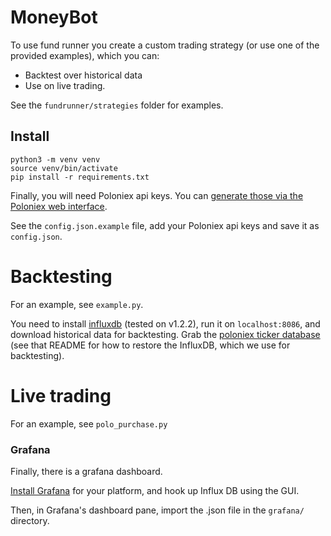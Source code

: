 # MoneyBot

To use fund runner you create a custom trading strategy (or use one of the provided examples), which you can:
* Backtest over historical data
* Use on live trading.

See the `fundrunner/strategies` folder for examples.

## Install

```
python3 -m venv venv
source venv/bin/activate
pip install -r requirements.txt
```

Finally, you will need Poloniex api keys. You can [generate those via the Poloniex web interface](https://www.youtube.com/watch?v=OScIbgXZoW0).

See the `config.json.example` file, add your Poloniex api keys and save it as `config.json`.

# Backtesting
For an example, see `example.py`.

You need to install [influxdb](https://www.influxdata.com/) (tested on v1.2.2), run it on `localhost:8086`, and download historical data for backtesting. Grab the [poloniex ticker database](https://bitbucket.org/peakrider/poloniex-ticker-history) (see that README for how to restore the InfluxDB, which we use for backtesting).

# Live trading

For an example, see `polo_purchase.py`

### Grafana

Finally, there is a grafana dashboard.

[Install Grafana](https://grafana.com/grafana/download) for your platform, and hook up Influx DB using the GUI.

Then, in Grafana's dashboard pane, import the .json file in the `grafana/` directory.
